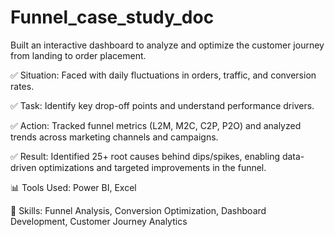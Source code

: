 # Funnel_case_study_doc
Built an interactive dashboard to analyze and optimize the customer journey from landing to order placement.

✅ Situation: Faced with daily fluctuations in orders, traffic, and conversion rates.

✅ Task: Identify key drop-off points and understand performance drivers.

✅ Action: Tracked funnel metrics (L2M, M2C, C2P, P2O) and analyzed trends across marketing channels and campaigns.

✅ Result: Identified 25+ root causes behind dips/spikes, enabling data-driven optimizations and targeted improvements in the funnel.

📊 Tools Used: Power BI, Excel

📁 Skills: Funnel Analysis, Conversion Optimization, Dashboard Development, Customer Journey Analytics
